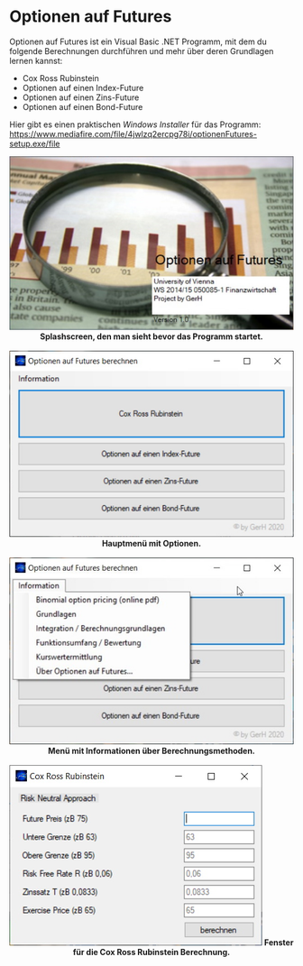 # Optionen auf Futures
Optionen auf Futures ist ein Visual Basic .NET Programm, mit dem du folgende Berechnungen durchführen und mehr über deren Grundlagen lernen kannst:

 - Cox Ross Rubinstein
 - Optionen auf einen Index-Future
 - Optionen auf einen Zins-Future
 - Optionen auf einen Bond-Future

Hier gibt es einen praktischen *Windows Installer* für das Programm: https://www.mediafire.com/file/4jwlzq2ercpg78i/optionenFutures-setup.exe/file


<p align="center">
<img src="https://raw.githubusercontent.com/gh28942/OptionenFutures/master/screenshot/of-screenshot-1.jpg">
<b>Splashscreen, den man sieht bevor das Programm startet.</b>
<br><br>

<img src="https://raw.githubusercontent.com/gh28942/OptionenFutures/master/screenshot/of-screenshot-2.jpg">
<b>Hauptmenü mit Optionen.</b>
<br><br>

<img src="https://raw.githubusercontent.com/gh28942/OptionenFutures/master/screenshot/of-screenshot-3.jpg">
<b>Menü mit Informationen über Berechnungsmethoden.</b>
<br><br>

<img src="https://raw.githubusercontent.com/gh28942/OptionenFutures/master/screenshot/of-screenshot-4.jpg">
<b>Fenster für die Cox Ross Rubinstein Berechnung.</b>
<br><br>
</p>
